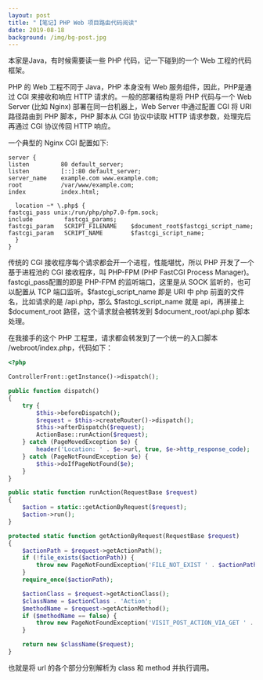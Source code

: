 ```yaml
---
layout: post
title: "【笔记】PHP Web 项目路由代码阅读"
date: 2019-08-18
background: /img/bg-post.jpg
---
```


本家是Java，有时候需要读一些 PHP 代码，记一下碰到的一个 Web 工程的代码框架。

PHP 的 Web 工程不同于 Java，PHP 本身没有 Web 服务组件，因此，PHP是通过 CGI 来接收和响应 HTTP 请求的。一般的部署结构是将 PHP 代码与一个 Web Server (比如 Nginx) 部署在同一台机器上，Web Server 中通过配置 CGI 将 URI 路径路由到 PHP 脚本，PHP 脚本从 CGI 协议中读取 HTTP 请求参数，处理完后再通过 CGI 协议传回 HTTP 响应。

一个典型的 Nginx CGI 配置如下:
```nginx
server {
listen         80 default_server;
listen         [::]:80 default_server;
server_name    example.com www.example.com;
root           /var/www/example.com;
index          index.html;

  location ~* \.php$ {
fastcgi_pass unix:/run/php/php7.0-fpm.sock;
include         fastcgi_params;
fastcgi_param   SCRIPT_FILENAME    $document_root$fastcgi_script_name;
fastcgi_param   SCRIPT_NAME        $fastcgi_script_name;
  }
}
```

传统的 CGI 接收程序每个请求都会开一个进程，性能堪忧，所以 PHP 开发了一个基于进程池的 CGI 接收程序，叫 PHP-FPM (PHP FastCGI Process Manager)。fastcgi_pass配置的即是 PHP-FPM 的监听端口，这里是从 SOCK 监听的，也可以配置从 TCP 端口监听。$fastcgi_script_name 即是 URI 中 php 前面的文件名，比如请求的是 /api.php，那么 $fastcgi_script_name 就是 api，再拼接上 $document_root 路径，这个请求就会被转发到 $document_root/api.php 脚本处理。

在我接手的这个 PHP 工程里，请求都会转发到了一个统一的入口脚本 /webroot/index.php，代码如下：
```php
<?php

ControllerFront::getInstance()->dispatch();
```

```php
public function dispatch()
{
    try {
        $this->beforeDispatch();
        $request = $this->createRouter()->dispatch();
        $this->afterDispatch($request);
        ActionBase::runAction($request);
    } catch (PageMovedException $e) {
        header('Location: ' . $e->url, true, $e->http_response_code);
    } catch (PageNotFoundException $e) {
        $this->doIfPageNotFound($e);
    }
}
```

```php
public static function runAction(RequestBase $request)
{
    $action = static::getActionByRequest($request);
    $action->run();
}
```

```php
protected static function getActionByRequest(RequestBase $request)
{
    $actionPath = $request->getActionPath();
    if (!file_exists($actionPath)) {
        throw new PageNotFoundException('FILE_NOT_EXIST ' . $actionPath, '', false);
    }
    require_once($actionPath);

    $actionClass = $request->getActionClass();
    $className = $actionClass . 'Action';
    $methodName = $request->getActionMethod();
    if ($methodName == false) {
        throw new PageNotFoundException('VISIT_POST_ACTION_VIA_GET ' . $actionPath, '', false);
    }

    return new $className($request);
}
```

也就是将 url 的各个部分分别解析为 class 和 method 并执行调用。